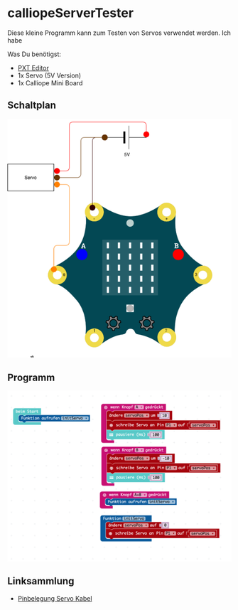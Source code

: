 # calliopeServerTester

Diese kleine Programm kann zum Testen von Servos verwendet werden. Ich habe 

Was Du benötigst:

* [PXT Editor](https://makecode.calliope.cc/)
* 1x Servo (5V Version)
* 1x Calliope Mini Board

## Schaltplan

![Schaltplan](./img/ServoTesterSchaltplan.png)

## Programm

![Programm](./img/ServoTesterProgramm.png)

## Linksammlung

* [Pinbelegung Servo Kabel](http://privat.swol.de/radolfzell/modellbaugruppe/Tips_tricks/pinbel_servo.htm)

